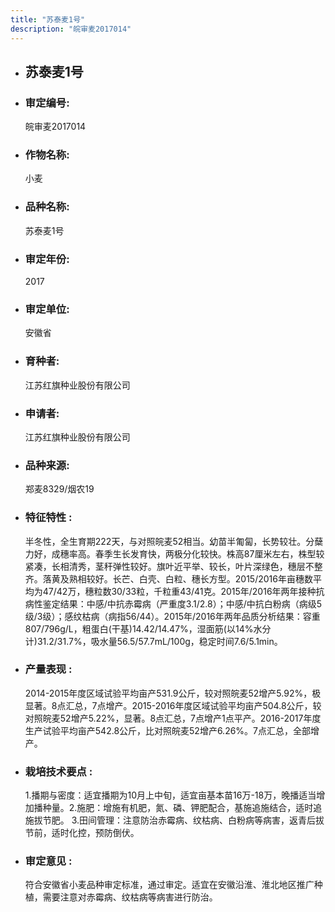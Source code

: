 ```yaml
---
title: "苏泰麦1号"
description: "皖审麦2017014"
---
```

* ## 苏泰麦1号
* ###  审定编号:  
   皖审麦2017014

*  ### 作物名称:  
   小麦

*   ###  品种名称: 
    苏泰麦1号

*   ### 审定年份: 
    2017

*   ### 审定单位:  
    安徽省

*   ### 育种者:  
    江苏红旗种业股份有限公司

*   ### 申请者:  
    江苏红旗种业股份有限公司

*   ### 品种来源:  
    郑麦8329/烟农19

*   ### 特征特性 : 
    半冬性，全生育期222天，与对照皖麦52相当。幼苗半匍匐，长势较壮。分蘖力好，成穗率高。春季生长发育快，两极分化较快。株高87厘米左右，株型较紧凑，长相清秀，茎秆弹性较好。旗叶近平举、较长，叶片深绿色，穗层不整齐。落黄及熟相较好。长芒、白壳、白粒、穗长方型。2015/2016年亩穗数平均为47/42万，穗粒数30/33粒，千粒重43/41克。2015年/2016年两年接种抗病性鉴定结果：中感/中抗赤霉病（严重度3.1/2.8）；中感/中抗白粉病（病级5级/3级）；感纹枯病（病指56/44）。2015年/2016年两年品质分析结果：容重807/796g/L，粗蛋白(干基)14.42/14.47%，湿面筋(以14%水分计)31.2/31.7%，吸水量56.5/57.7mL/100g，稳定时间7.6/5.1min。 

*   ### 产量表现 : 
    2014-2015年度区域试验平均亩产531.9公斤，较对照皖麦52增产5.92%，极显著。8点汇总，7点增产。2015-2016年度区域试验平均亩产504.8公斤，较对照皖麦52增产5.22%，显著。8点汇总，7点增产1点平产。2016-2017年度生产试验平均亩产542.8公斤，比对照皖麦52增产6.26%。7点汇总，全部增产。 

*   ### 栽培技术要点 : 
    1.播期与密度：适宜播期为10月上中旬，适宜亩基本苗16万-18万，晚播适当增加播种量。2.施肥：增施有机肥，氮、磷、钾肥配合，基施追施结合，适时追施拔节肥。 3.田间管理：注意防治赤霉病、纹枯病、白粉病等病害，返青后拔节前，适时化控，预防倒伏。 

*   ### 审定意见 : 
    符合安徽省小麦品种审定标准，通过审定。适宜在安徽沿淮、淮北地区推广种植，需要注意对赤霉病、纹枯病等病害进行防治。
